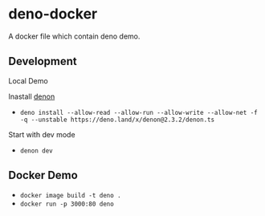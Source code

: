 # deno-docker

A docker file which contain deno demo.

## Development

Local Demo

Inastall [denon](https://github.com/denosaurs/denon)

- `deno install --allow-read --allow-run --allow-write --allow-net -f -q --unstable https://deno.land/x/denon@2.3.2/denon.ts`

Start with dev mode

- `denon dev`

## Docker Demo

- `docker image build -t deno .`
- `docker run -p 3000:80 deno`
